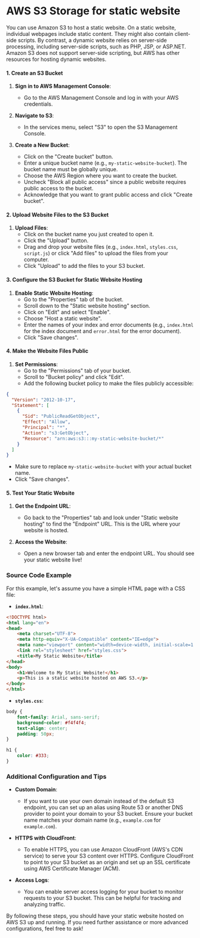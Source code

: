 # AWS S3 Storage for static website

You can use Amazon S3 to host a static website. On a static website, individual webpages include static content. They might also contain client-side scripts.
By contrast, a dynamic website relies on server-side processing, including server-side scripts, such as PHP, JSP, or ASP.NET. Amazon S3 does not support server-side scripting, but AWS has other resources for hosting dynamic websites.

#### 1. Create an S3 Bucket
1. **Sign in to AWS Management Console**:
    
    - Go to the AWS Management Console and log in with your AWS credentials.
2. **Navigate to S3**:
    
    - In the services menu, select "S3" to open the S3 Management Console.
3. **Create a New Bucket**:
    
    - Click on the "Create bucket" button.
    - Enter a unique bucket name (e.g., `my-static-website-bucket`). The bucket name must be globally unique.
    - Choose the AWS Region where you want to create the bucket.
    - Uncheck "Block all public access" since a public website requires public access to the bucket.
    - Acknowledge that you want to grant public access and click "Create bucket".

#### 2. Upload Website Files to the S3 Bucket

1. **Upload Files**:
    - Click on the bucket name you just created to open it.
    - Click the "Upload" button.
    - Drag and drop your website files (e.g., `index.html`, `styles.css`, `script.js`) or click "Add files" to upload the files from your computer.
    - Click "Upload" to add the files to your S3 bucket.

#### 3. Configure the S3 Bucket for Static Website Hosting

1. **Enable Static Website Hosting**:
    - Go to the "Properties" tab of the bucket.
    - Scroll down to the "Static website hosting" section.
    - Click on "Edit" and select "Enable".
    - Choose "Host a static website".
    - Enter the names of your index and error documents (e.g., `index.html` for the index document and `error.html` for the error document).
    - Click "Save changes".

#### 4. Make the Website Files Public

1. **Set Permissions**:
    - Go to the "Permissions" tab of your bucket.
    - Scroll to "Bucket policy" and click "Edit".
    - Add the following bucket policy to make the files publicly accessible:

```json
{
  "Version": "2012-10-17",
  "Statement": [
    {
      "Sid": "PublicReadGetObject",
      "Effect": "Allow",
      "Principal": "*",
      "Action": "s3:GetObject",
      "Resource": "arn:aws:s3:::my-static-website-bucket/*"
    }
  ]
}

```

- Make sure to replace `my-static-website-bucket` with your actual bucket name.
- Click "Save changes".

#### 5. Test Your Static Website

1. **Get the Endpoint URL**:
    
    - Go back to the "Properties" tab and look under "Static website hosting" to find the "Endpoint" URL. This is the URL where your website is hosted.
2. **Access the Website**:
    
    - Open a new browser tab and enter the endpoint URL. You should see your static website live!

### Source Code Example

For this example, let's assume you have a simple HTML page with a CSS file:

- **`index.html`**:
```html
<!DOCTYPE html>
<html lang="en">
<head>
    <meta charset="UTF-8">
    <meta http-equiv="X-UA-Compatible" content="IE=edge">
    <meta name="viewport" content="width=device-width, initial-scale=1.0">
    <link rel="stylesheet" href="styles.css">
    <title>My Static Website</title>
</head>
<body>
    <h1>Welcome to My Static Website!</h1>
    <p>This is a static website hosted on AWS S3.</p>
</body>
</html>

```

- **`styles.css`**:

```css
body {
    font-family: Arial, sans-serif;
    background-color: #f4f4f4;
    text-align: center;
    padding: 50px;
}

h1 {
    color: #333;
}

```

### Additional Configuration and Tips

- **Custom Domain**:
    
    - If you want to use your own domain instead of the default S3 endpoint, you can set up an alias using Route 53 or another DNS provider to point your domain to your S3 bucket. Ensure your bucket name matches your domain name (e.g., `example.com` for `example.com`).
- **HTTPS with CloudFront**:
    
    - To enable HTTPS, you can use Amazon CloudFront (AWS's CDN service) to serve your S3 content over HTTPS. Configure CloudFront to point to your S3 bucket as an origin and set up an SSL certificate using AWS Certificate Manager (ACM).
- **Access Logs**:
    
    - You can enable server access logging for your bucket to monitor requests to your S3 bucket. This can be helpful for tracking and analyzing traffic.

By following these steps, you should have your static website hosted on AWS S3 up and running. If you need further assistance or more advanced configurations, feel free to ask!
